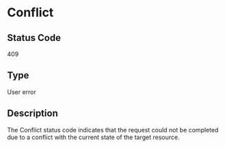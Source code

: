 # Conflict

## Status Code

409

## Type

User error

## Description

The Conflict status code indicates that the request could not be completed due to a conflict with the current state of the target resource.